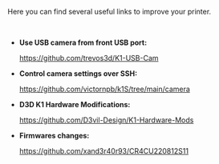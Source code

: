 Here you can find several useful links to improve your printer.

<br />

- **Use USB camera from front USB port:**

    https://github.com/trevos3d/K1-USB-Cam

- **Control camera settings over SSH:**

  https://github.com/victornpb/k1S/tree/main/camera

- **D3D K1 Hardware Modifications:**

    https://github.com/D3vil-Design/K1-Hardware-Mods

- **Firmwares changes:**

    https://github.com/xand3r40r93/CR4CU220812S11